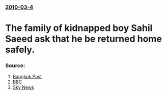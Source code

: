 ### [2010-03-4](/news/2010/03/4/index.md)

# The family of kidnapped boy Sahil Saeed ask that he be returned home safely. 




### Source:

1. [Bangkok Post](http://www.bangkokpost.com/news/asia/170471/british-boy-kidnapped-in-pakistan)
2. [BBC](http://news.bbc.co.uk/2/hi/uk_news/8550255.stm)
3. [Sky News](http://news.sky.com/skynews/Home/World-News/Pakistan-Kidnapping-British-Boy-Sahil-Saeed-Aged-5-Taken-From-House-He-Was-Staying-In/Article/201003115566843?f=rss)
